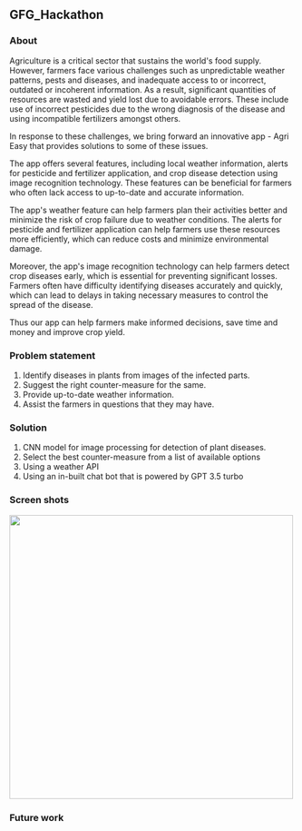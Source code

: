 ## GFG_Hackathon
### About
Agriculture is a critical sector that sustains the world's food supply. However, farmers face various challenges such as unpredictable weather patterns, pests and diseases, and inadequate access to or incorrect, outdated or incoherent information. As a result, significant quantities of resources are wasted and yield lost due to avoidable errors. These include use of incorrect pesticides due to the wrong diagnosis of the disease and using incompatible fertilizers amongst others. 

In response to these challenges, we bring forward an innovative app - Agri Easy that provides solutions to some of these issues. 

The app offers several features, including local weather information, alerts for pesticide and fertilizer application, and crop disease detection using image recognition technology. These features can be beneficial for farmers who often lack access to up-to-date and accurate information.

The app's weather feature can help farmers plan their activities better and minimize the risk of crop failure due to weather conditions. The alerts for pesticide and fertilizer application can help farmers use these resources more efficiently, which can reduce costs and minimize environmental damage.

Moreover, the app's image recognition technology can help farmers detect crop diseases early, which is essential for preventing significant losses. Farmers often have difficulty identifying diseases accurately and quickly, which can lead to delays in taking necessary measures to control the spread of the disease.

Thus our app can help farmers make informed decisions, save time and money and improve crop yield.

### Problem statement
1. Identify diseases in plants from images of the infected parts.
2. Suggest the right counter-measure for the same.
3. Provide up-to-date weather information.
4. Assist the farmers in questions that they may have.

### Solution
1. CNN model for image processing for detection of plant diseases.
2. Select the best counter-measure from a list of available options
3. Using a weather API 
4. Using an in-built chat bot that is powered by GPT 3.5 turbo


### Screen shots
<img src = "https://user-images.githubusercontent.com/121711028/230653525-e2ac7dd5-d01c-4e91-9b67-513991c3d4ce.jpg" width = "500">



### Future work
